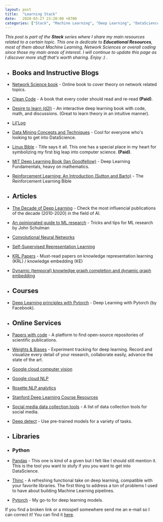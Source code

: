 ```yaml
---
layout: post
title:  "Learning Stack"
date:   2020-03-27 23:20:00 +0700
categories: ["Stack", "Machine Learning", "Deep Learning", "DataScience", "Computer Science", "Network Science"]
---
```


_This post is part of the __Stack__ series where I share my main resources related to a certain topic.  This one is dedicate to __Educational Resources__, most of them about Machine Learning, Network Sciences or overall coding since those my main areas of interest. I will continue to update this page as I discover more stuff that's worth sharing. Enjoy :) ._


- ## Books and Instructive Blogs
- [Network Science book](http://networksciencebook.com/) - Online book to cover theory on network related topics.
- [Clean Code](https://www.amazon.com/Clean-Code-Handbook-Software-Craftsmanship/dp/0132350882) - A book that every coder should read and re-read __(Paid)__.
- [Desire to learn (d2l)](http://d2l.ai/) - An interactive deep learning book with code, math, and discussions. (Great to learn theory in an intuitive manner).
- [Lil'Log](https://lilianweng.github.io/lil-log/)
- [Data Mining Concepts and Techniques](http://myweb.sabanciuniv.edu/rdehkharghani/files/2016/02/The-Morgan-Kaufmann-Series-in-Data-Management-Systems-Jiawei-Han-Micheline-Kamber-Jian-Pei-Data-Mining.-Concepts-and-Techniques-3rd-Edition-Morgan-Kaufmann-2011.pdf) - Cool for everyone who's looking to get into DataScience.
- [Linux Bible](https://www.wiley.com/en-us/Linux+Bible%2C+9th+Edition-p-9781118999875) - Title says it all.  This one has a special place in my heart for symbolizing my first big leap into computer science. __(Paid)__.
- [MIT Deep Learning Book (Ian Goodfellow)](https://github.com/janishar/mit-deep-learning-book-pdf/blob/master/complete-book-pdf/deeplearningbook.pdf) - Deep Learning Fundamentals, heavy on mathematics.
- [Reinforcement Learning: An Introduction (Sutton and Barto)](https://web.stanford.edu/class/psych209/Readings/SuttonBartoIPRLBook2ndEd.pdf) - The Reinforcement Learning Bible


- ## Articles 
- [The Decade of Deep Learning](https://leogao.dev/2019/12/31/The-Decade-of-Deep-Learning/) - Check the most influencial publications of the decade (2010-2020) in the field of AI.
- [An opinionated guide to ML research](http://joschu.net/blog/opinionated-guide-ml-research.html) - Tricks and tips for ML research by John Schulman
- [Convolutional Neural Networks](http://cs231n.github.io/convolutional-networks/)
- [Self-Supervised Representation Learning](https://lilianweng.github.io/lil-log/2019/11/10/self-supervised-learning.html) 
- [KRL Papers](https://github.com/thunlp/KRLPapers) - Must-read papers on knowledge representation learning (KRL) / knowledge embedding (KE)
- [Dynamic (temporal) knowledge graph completion and dynamic graph embedding](https://github.com/woojeongjin/dynamic-KG)


- ## Courses
- [Deep Learning principles with Pytorch](https://classroom.udacity.com/courses/ud188) - Deep Learning with Pytorch (by Facebook).


- ## Online Services 
- [Papers with code](https://paperswithcode.com/) - A platform to find open-source repositories of scientific publications.
- [Weights & Biases](https://www.wandb.com) - Experiment tracking for deep learning. Record and visualize every detail of your research, collaborate easily, advance the state of the art.
- [Google cloud computer vision](https://cloud.google.com/vision)
- [Google cloud NLP](https://cloud.google.com/natural-language)
- [Rosette NLP analytics](https://www.rosette.com/)
- [Stanford Deep Learning Course Resources](https://stanford.edu/~shervine/teaching/cs-230/)
- [Social media data collection tools](http://socialmediadata.wikidot.com/) - A list of data collection tools for social media.
- [Deep detect](https://www.deepdetect.com/) - Use pre-trained models for a variety of tasks.


- ## Libraries
- ### Python
- [Pandas](https://pandas.pydata.org/) - This one is kind of a given but I felt like I should still mention it. This is the tool you want to stufy if you you want to get into DataScience.
- [Thinc](https://thinc.ai/) - A refreshing functional take on deep learning, compatible with your favorite libraries. The first thing to address a ton of problems I used to have about building Machine Learning pipelines.
- [Pytorch](https://pytorch.org/) - My go-to for deep learning models.


If you find a broken link or a misspell somewhere send me an e-mail so I can correct it! You can find it [here](https://andre-cavalheiro.github.io/about/).

